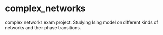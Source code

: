 # complex_networks
complex networks exam project. Studying Ising model on different kinds of networks and their phase transitions. 
